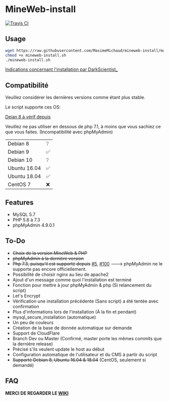 # MineWeb-install
[![Travis CI](https://travis-ci.com/MaximeMichaud/mineweb-install.svg?branch=master)](https://travis-ci.com/MaximeMichaud/mineweb-install)
## Usage
```sh
wget https://raw.githubusercontent.com/MaximeMichaud/mineweb-install/master/mineweb-install.sh
chmod +x mineweb-install.sh
./mineweb-install.sh
```
[Indications concernant l'installation par 󠂪󠂪DarkScientist_](https://github.com/MaximeMichaud/mineweb-install/wiki/Tutoriel-par-%F3%A0%82%AA%F3%A0%82%AADarkScientist_)

## Compatibilité
Veuillez considérer les dernières versions comme étant plus stable.

Le script supporte ces OS:

[Deian 8 à vérif depuis](https://twitter.com/digitalocean/status/1112442051491180547)

Veuillez ne pas utiliser en dessous de php 7.1, à moins que vous sachiez ce que vous faites. (Incompatibilité avec phpMyAdmin)

|        |   |
|--------|---|
| Debian 8 | ❔  |
| Debian 9 | ✅ |
| Debian 10 | ❔ |
| Ubuntu 16.04 | ✅  |
| Ubuntu 18.04 | ✅  |
| CentOS 7 | ❌  |
## Features
* MySQL 5.7
* PHP 5.6 à 7.3
* phpMyAdmin 4.9.0.1
## To-Do
* ~~Choix de la version MineWeb & PHP~~
* ~~phpMyAdmin à la dernière version~~
* ~~Php 7.3, puisqu'il est supporté depuis~~ [#5](https://github.com/MineWeb/MineWebCMS/pull/5/),  [#100](https://github.com/MineWeb/MineWebCMS/pull/100/) ---> phpMyAdmin ne le supporte pas encore officiellement.
* Possibilité de choisir nginx au lieu de apache2
* Ajout d'un message comme quoi l'installation est terminé
* Fonction pour mettre à jour phpMyAdmin & php (Si relancement du script)
* Let's Encrypt
* Vérification une installation précédente (Sans script) a été tentée avec confirmation
* Plus d'informations lors de l'installation (À la fin et pendant)
* mysql_secure_installation (automatique)
* Un peu de couleurs
* Création de la base de donnée automatique sur demande
* Support de CloudFlare
* Branch Dev ou Master (Confirmé, master porte les mêmes commits que la dernière release)
* Précisé s'ils veulent update le host au début
* Configuration automatique de l'utilisateur et du CMS à partir du script
* ~~Supporté Debian 8, Ubuntu 16.04 & 18.04~~ (CentOS, seulement si demandé)
## FAQ
**MERCI DE REGARDER LE [WIKI](https://github.com/MaximeMichaud/mineweb-install/wiki/FAQ)**
